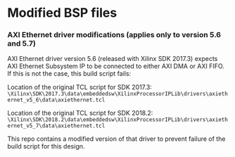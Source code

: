 Modified BSP files
==================

### AXI Ethernet driver modifications (applies only to version 5.6 and 5.7)

AXI Ethernet driver version 5.6 (released with Xilinx SDK 2017.3) expects AXI Ethernet Subsystem IP to
be connected to either AXI DMA or AXI FIFO. If this is not the case, this build script fails:

Location of the original TCL script for SDK 2017.3:
`\Xilinx\SDK\2017.3\data\embeddedsw\XilinxProcessorIPLib\drivers\axiethernet_v5_6\data\axiethernet.tcl`

Location of the original TCL script for SDK 2018.2:
`\Xilinx\SDK\2018.2\data\embeddedsw\XilinxProcessorIPLib\drivers\axiethernet_v5_7\data\axiethernet.tcl`

This repo contains a modified version of that driver to prevent failure of the build script for this design.

